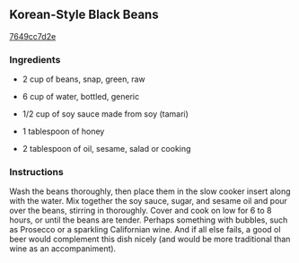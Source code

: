 ## Korean-Style Black Beans

[7649cc7d2e](http://www.epicurious.com/recipes/food/views/korean-style-black-beans-379709)

### Ingredients

 - 2 cup of beans, snap, green, raw

 - 6 cup of water, bottled, generic

 - 1/2 cup of soy sauce made from soy (tamari)

 - 1 tablespoon of honey

 - 2 tablespoon of oil, sesame, salad or cooking

### Instructions

Wash the beans thoroughly, then place them in the slow cooker insert along with the water. Mix together the soy sauce, sugar, and sesame oil and pour over the beans, stirring in thoroughly. Cover and cook on low for 6 to 8 hours, or until the beans are tender. Perhaps something with bubbles, such as Prosecco or a sparkling Californian wine. And if all else fails, a good ol beer would complement this dish nicely (and would be more traditional than wine as an accompaniment).